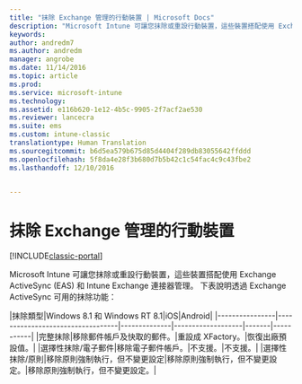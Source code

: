 ```yaml
---
title: "抹除 Exchange 管理的行動裝置 | Microsoft Docs"
description: "Microsoft Intune 可讓您抹除或重設行動裝置，這些裝置搭配使用 Exchange ActiveSync (EAS) 和 Intune Exchange Connector 管理"
keywords: 
author: andredm7
ms.author: andredm
manager: angrobe
ms.date: 11/14/2016
ms.topic: article
ms.prod: 
ms.service: microsoft-intune
ms.technology: 
ms.assetid: e116b620-1e12-4b5c-9905-2f7acf2ae530
ms.reviewer: lancecra
ms.suite: ems
ms.custom: intune-classic
translationtype: Human Translation
ms.sourcegitcommit: b6d5ea579b675d85d4404f289db83055642ffddd
ms.openlocfilehash: 5f8da4e28f3b680d7b5b42c1c54fac4c9c43fbe2
ms.lasthandoff: 12/10/2016


---
```



# <a name="wipe-for-exchange-managed-mobile-devices"></a>抹除 Exchange 管理的行動裝置

[!INCLUDE[classic-portal](../includes/classic-portal.md)]

Microsoft Intune 可讓您抹除或重設行動裝置，這些裝置搭配使用 Exchange ActiveSync (EAS) 和 Intune Exchange 連接器管理。 下表說明透過 Exchange ActiveSync 可用的抹除功能：

|抹除類型|Windows 8.1 和 Windows RT 8.1|iOS|Android|
|----------------|----------------------------------|--------------|-------------------|-------|-----------|
|完整抹除|移除郵件帳戶及快取的郵件。|重設成 XFactory。|恢復出廠預設值。|
|選擇性抹除/電子郵件|移除電子郵件帳戶。|不支援。|不支援。|
|選擇性抹除/原則|移除原則強制執行，但不變更設定|移除原則強制執行，但不變更設定。|移除原則強制執行，但不變更設定。|

